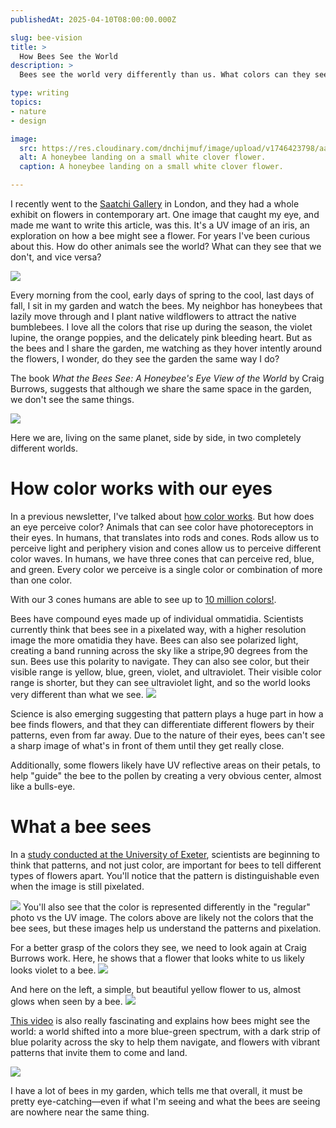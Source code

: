 ```yaml
---
publishedAt: 2025-04-10T08:00:00.000Z

slug: bee-vision
title: >
  How Bees See the World
description: >
  Bees see the world very differently than us. What colors can they see? What do flowers look like to them?

type: writing
topics:
- nature
- design

image: 
  src: https://res.cloudinary.com/dnchijmuf/image/upload/v1746423798/aaron-burden-2xhOYKK-jAM-unsplash_uemuy1.jpg
  alt: A honeybee landing on a small white clover flower.
  caption: A honeybee landing on a small white clover flower.

---
```


I recently went to the [Saatchi Gallery](https://www.saatchigallery.com/) in London, and they had a whole exhibit on flowers in contemporary art. One image that caught my eye, and made me want to write this article, was this. It's a UV image of an iris, an exploration on how a bee might see a flower. For years I've been curious about this. How do other animals see the world? What can they see that we don't, and vice versa?

![](https://res.cloudinary.com/dnchijmuf/image/upload/v1746422755/Screenshot_2025-05-04_at_22.25.41_vceot2.png)

Every morning from the cool, early days of spring to the cool, last days of fall, I sit in my garden and watch the bees. My neighbor has honeybees that lazily move through and I plant native wildflowers to attract the native bumblebees. I love all the colors that rise up during the season, the violet lupine, the orange poppies, and the delicately pink bleeding heart. But as the bees and I share the garden, me watching as they hover intently around the flowers, I wonder, do they see the garden the same way I do?

The book _What the Bees See: A Honeybee's Eye View of the World_ by Craig Burrows, suggests that although we share the same space in the garden, we don't see the same things.

![](https://res.cloudinary.com/dnchijmuf/image/upload/v1746505271/Screenshot_2025-05-05_at_21.20.54_cvnnaz.png)

Here we are, living on the same planet, side by side, in two completely different worlds.

# How color works with our eyes
In a previous newsletter, I've talked about [how color works](https://marisamorby.kit.com/posts/design-nature-reimagined-how-color-works). But how does an eye perceive color? Animals that can see color have photoreceptors in their eyes. In humans, that translates into rods and cones. Rods allow us to perceive light and periphery vision and cones allow us to perceive different color waves. In humans, we have three cones that can perceive red, blue, and green. Every color we perceive is a single color or combination of more than one color.

With our 3 cones humans are able to see up to [10 million colors!](https://www.allaboutvision.com/eye-care/eye-anatomy/color-vision/). 

Bees have compound eyes made up of individual ommatidia. Scientists currently think that bees see in a pixelated way, with a higher resolution image the more omatidia they have. Bees can also see polarized light, creating a band running across the sky like a stripe,90 degrees from the sun. Bees use this polarity to navigate. They can also see color, but their visible range is yellow, blue, green, violet, and ultraviolet. Their visible color range is shorter, but they can see ultraviolet light, and so the world looks very different than what we see. 
![](https://res.cloudinary.com/dnchijmuf/image/upload/v1746418495/Screenshot_2025-05-04_at_20.02.26_fnq4cg.png)

Science is also emerging suggesting that pattern plays a huge part in how a bee finds flowers, and that they can differentiate different flowers by their patterns, even from far away. Due to the nature of their eyes, bees can't see a sharp image of what's in front of them until they get really close.

Additionally, some flowers likely have UV reflective areas on their petals, to help "guide" the bee to the pollen by creating a very obvious center, almost like a bulls-eye.

# What a bee sees
In a [study conducted at the University of Exeter](https://www.bbc.com/news/uk-england-devon-62805197), scientists are beginning to think that patterns, and not just color, are important for bees to tell different types of flowers apart. You'll notice that the pattern is distinguishable even when the image is still pixelated.

![](https://res.cloudinary.com/dnchijmuf/image/upload/v1746506794/Screenshot_2025-05-05_at_21.46.26_pucnfm.png)
You'll also see that the color is represented differently in the "regular" photo vs the UV image. The colors above are likely not the colors that the bee sees, but these images help us understand the patterns and pixelation.

For a better grasp of the colors they see, we need to look again at Craig Burrows work. Here, he shows that a flower that looks white to us likely looks violet to a bee.
![](https://res.cloudinary.com/dnchijmuf/image/upload/v1746423229/Screenshot_2025-05-04_at_22.32.08_cq1avh.png)

And here on the left, a simple, but beautiful yellow flower to us, almost glows when seen by a bee.
![](https://res.cloudinary.com/dnchijmuf/image/upload/v1746423234/Screenshot_2025-05-04_at_22.33.15_uj6jvp.png)

[This video](https://www.youtube.com/watch?v=2Hs3vAZYsA8) is also really fascinating and explains how bees might see the world: a world shifted into a more blue-green spectrum, with a dark strip of blue polarity across the sky to help them navigate, and flowers with vibrant patterns that invite them to come and land.

![](https://res.cloudinary.com/dnchijmuf/image/upload/v1746505719/Screenshot_2025-05-05_at_21.28.32_xrn8fa.png)

I have a lot of bees in my garden, which tells me that overall, it must be pretty eye-catching—even if what I'm seeing and what the bees are seeing are nowhere near the same thing.
